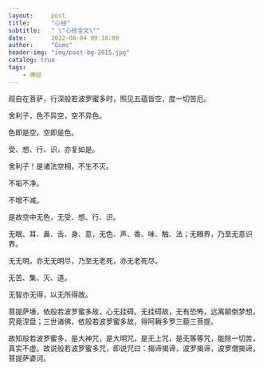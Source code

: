 ```yaml
---
layout:     post
title:      "心经"
subtitle:   " \"心经全文­\""
date:       2022-08-04 09:18:00
author:     "Gumc"
header-img: "img/post-bg-2015.jpg"
catalog: true
tags:
    - 佛经
---
```


观自在菩萨，行深般若波罗蜜多时，照见五蕴皆空，度一切苦厄。

舍利子，色不异空，空不异色。

色即是空，空即是色。

受、想、行、识，亦复如是。

舍利子！是诸法空相，不生不灭。

不垢不净。

不增不减。

是故空中无色，无受、想、行、识。

无眼、耳、鼻、舌、身、意，无色、声、香、味、触、法；无眼界，乃至无意识界。

无无明，亦无无明尽，乃至无老死，亦无老死尽。

无苦、集、灭、道。

无智亦无得，以无所得故。

菩提萨埵，依般若波罗蜜多故，心无挂碍。无挂碍故，无有恐怖，远离颠倒梦想，究竟涅盘；三世诸佛，依般若波罗蜜多故，得阿耨多罗三藐三菩提。

故知般若波罗蜜多，是大神咒，是大明咒，是无上咒，是无等等咒，能除一切苦，真实不虚。故说般若波罗蜜多咒，即说咒曰：揭谛揭谛，波罗揭谛，波罗僧揭谛，菩提萨婆诃。